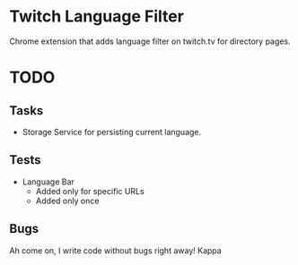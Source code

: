 # Twitch Language Filter

Chrome extension that adds language filter on twitch.tv for directory pages.

# TODO

## Tasks

- Storage Service for persisting current language.

## Tests

- Language Bar
  - Added only for specific URLs
  - Added only once

## Bugs

Ah come on, I write code without bugs right away! Kappa